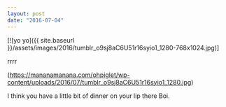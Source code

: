 ```yaml
---
layout: post
date: "2016-07-04"
---
```


[![yo yo]({{ site.baseurl }}/assets/images/2016/tumblr_o9sj8aC6U51r16syio1_1280-768x1024.jpg)]

rrrr

(https://mananamanana.com/ohpiglet/wp-content/uploads/2016/07/tumblr_o9sj8aC6U51r16syio1_1280.jpg)

I think you have a little bit of dinner on your lip there Boi.
